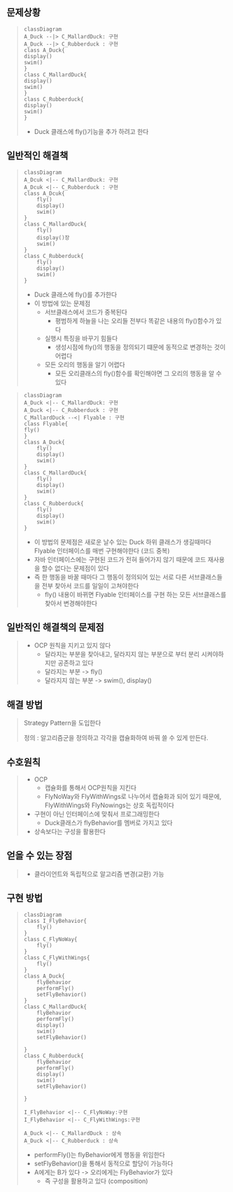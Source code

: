 ## 문제상황

<blockquote>

```mermaid
classDiagram
A_Duck --|> C_MallardDuck: 구현 
A_Duck --|> C_Rubberduck : 구현
class A_Duck{
display()
swim()
}
class C_MallardDuck{
display()
swim()
}
class C_Rubberduck{
display()
swim()
}
```

* Duck 클래스에 fly()기능을 추가 하려고 한다

</blockquote>

## 일반적인 해결책

<blockquote>

```mermaid
classDiagram
A_Dcuk <|-- C_MallardDuck: 구현 
A_Dcuk <|-- C_Rubberduck : 구현
class A_Dcuk{
    fly()
    display()
    swim()
}
class C_MallardDuck{
    fly()
    display()장
    swim()
}
class C_Rubberduck{
    fly()
    display()
    swim()
}
```

* Duck 클래스에 fly()를 추가한다
* 이 방법에 있는 문제점
  * 서브클래스에서 코드가 중복된다
    * 평범하게 하늘을 나는 오리들 전부다 똑같은 내용의 fly()함수가 있다 
  * 실행시 특징을 바꾸기 힘들다
    * 생성시점에 fly()의 행동을 정의되기 떄문에 동적으로 변경하는 것이 어렵다
  * 모든 오리의 행동을 알기 어렵다
    * 모든 오리클래스의 fly()함수를 확인해야면 그 오리의 행동을 알 수 있다
</blockquote>

<blockquote>

```mermaid
classDiagram
A_Duck <|-- C_MallardDuck: 구현 
A_Duck <|-- C_Rubberduck : 구현
C_MallardDuck --<| Flyable : 구현
class Flyable{
fly()
}
class A_Duck{
    fly()
    display()
    swim()
}
class C_MallardDuck{
    fly()
    display()
    swim()
}
class C_Rubberduck{
    fly()
    display()
    swim()
}
```

* 이 방법의 문제점은 새로운 날수 있는 Duck 하위 클래스가 생길때마다 Flyable 인터페이스를 매번 구현해야한다 (코드 중복)
* 자바 인터페이스에는 구현된 코드가 전혀 들어가지 않기 때문에 코드 재사용을 할수 없다는 문제점이 있다
* 즉 한 행동을 바꿀 때마다 그 행동이 정의되어 있는 서로 다른 서브클래스들을 전부 찾아서 코드를 일일이 고쳐야한다
    * fly() 내용이 바뀌면 Flyable 인터페이스를 구현 하는 모든 서브클래스를 찾아서 변경해야한다

</blockquote>

## 일반적인 해결책의 문제점

<blockquote>

* OCP 원칙을 지키고 있지 않다
    * 달라지는 부분을 찾아내고, 달라지지 않는 부분으로 부터 분리 시켜야하지만 공존하고 있다
    * 달라지는 부분 -> fly()
    * 달라지지 않는 부분 -> swim(), display()

</blockquote>

## 해결 방법

<blockquote>
Strategy Pattern을 도입한다  

정의 : 알고리즘군을 정의하고 각각을 캡슐화하여 바꿔 쓸 수 있게 만든다. 
</blockquote>

## 수호원칙

<blockquote>

* OCP
    * 캡슐화를 통해서 OCP원칙을 지킨다
    * FlyNoWay와 FlyWithWings로 나누어서 캡슐화과 되어 있기 때문에, FlyWithWings와 FlyNowings는 상호 독립적이다
* 구현이 아닌 인터페이스에 맞춰서 프로그래밍한다
    * Duck클래스가 flyBehavior를 멤버로 가지고 있다
* 상속보다는 구성을 활용한다

</blockquote>

## 얻을 수 있는 장점

<blockquote>

* 클라이언트와 독립적으로 알고리즘 변경(교환) 가능

</blockquote>

## 구현 방법

<blockquote>

```mermaid
classDiagram
class I_FlyBehavior{
    fly()
}
class C_FlyNoWay{
    fly()
}
class C_FlyWithWings{
    fly()
}
class A_Duck{
    flyBehavior
    performFly()
    setFlyBehavior()
}
class C_MallardDuck{
    flyBehavior
    performFly()
    display()
    swim()
    setFlyBehavior()

}
class C_Rubberduck{
    flyBehavior
    performFly()
    display()
    swim()
    setFlyBehavior()

}

I_FlyBehavior <|-- C_FlyNoWay:구현
I_FlyBehavior <|-- C_FlyWithWings:구현

A_Duck <|-- C_MallardDuck : 상속
A_Duck <|-- C_Rubberduck : 상속
```

* performFly()는 flyBehavior에게 행동을 위임한다
* setFlyBehavior()을 통해서 동적으로 할당이 가능하다
* A에게는 B가 있다 -> 오리에게는 FlyBehavior가 있다
    * 즉 구성을 활용하고 있다 (composition)

</blockquote>

